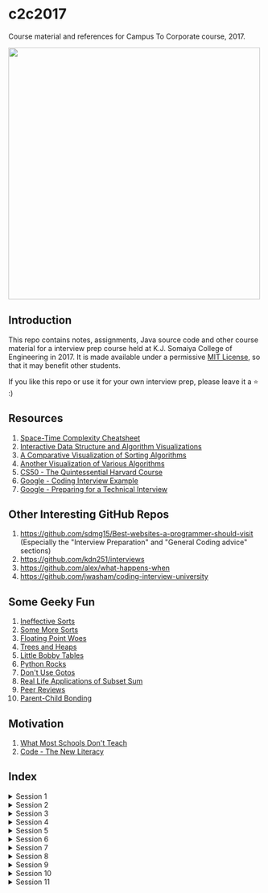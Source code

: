 # c2c2017

Course material and references for Campus To Corporate course, 2017.

<img src="https://github.com/havanagrawal/c2c2017/blob/master/RubberDucks.jpg" width="500" height="500"></a>

## Introduction

This repo contains notes, assignments, Java source code and other course material for a interview prep course held at K.J. Somaiya College of Engineering in 2017. It is made available under a permissive [MIT License](./LICENSE), so that it may benefit other students.

If you like this repo or use it for your own interview prep, please leave it a :star: :)

## Resources

1. [Space-Time Complexity Cheatsheet](http://bigocheatsheet.com/)
2. [Interactive Data Structure and Algorithm Visualizations](https://visualgo.net/en)
3. [A Comparative Visualization of Sorting Algorithms](https://www.toptal.com/developers/sorting-algorithms/)
4. [Another Visualization of Various Algorithms](http://algo-visualizer.jasonpark.me)
5. [CS50 - The Quintessential Harvard Course](https://www.youtube.com/user/cs50tv)
6. [Google - Coding Interview Example](https://www.youtube.com/watch?v=XKu_SEDAykw)
7. [Google - Preparing for a Technical Interview](https://www.youtube.com/watch?v=ko-KkSmp-Lk)

## Other Interesting GitHub Repos

1. https://github.com/sdmg15/Best-websites-a-programmer-should-visit (Especially the "Interview Preparation" and "General Coding advice" sections)
2. https://github.com/kdn251/interviews
3. https://github.com/alex/what-happens-when
4. https://github.com/jwasham/coding-interview-university

## Some Geeky Fun

1. [Ineffective Sorts](https://xkcd.com/1185/)
2. [Some More Sorts](https://threepanel.com/t/cube-drone/18/159)
3. [Floating Point Woes](http://www.smbc-comics.com/?id=2999)
4. [Trees and Heaps](https://xkcd.com/835/)
5. [Little Bobby Tables](https://xkcd.com/327/)
6. [Python Rocks](https://xkcd.com/353/)
7. [Don't Use Gotos](https://xkcd.com/292/)
8. [Real Life Applications of Subset Sum](https://xkcd.com/287/)
9. [Peer Reviews](https://xkcd.com/1513/)
10. [Parent-Child Bonding](https://xkcd.com/1188/)

## Motivation

1. [What Most Schools Don't Teach](https://www.youtube.com/watch?v=nKIu9yen5nc)
2. [Code - The New Literacy](https://www.youtube.com/watch?v=MwLXrN0Yguk)

## Index

<details>
<summary>Session 1</summary>
    
1. [Session 1](Session01)
    1. [Intro to Java](Session01#intro)
        1. [What is Java](Session01#what-is-java)
        2. [Flavors of Java](Session01#flavors)
        3. [Compilation of a Java file](Session01#compilation)
        4. [Naming Conventions](Session01#conventions)
        5. [Hello, World](Session01#hello)
        6. [Primitive Data Types](Session01#primitives)
    2. [Some Real Coding](Session01#some-real-coding)
        1. [Conditionals](Session01#conditionals)
        2. [Conditionals practice](Session01#conditionals-practice)
        3. [Loops](Session01#loops)
        4. [Loop practice](Session01#loop-practice)
    3. [Assignments](Session01#assignments)
        1. [HackerRank](Session01#hackerrank)
        2. [Miscellaneous](Session01#miscellaneous)
</details>

<details>
<summary>Session 2</summary>
    
1. [Session 2](Session02)
    1. [Revision](Session02#revision)
    2. [Arrays](Session02#arrays)
        1. [Declaration, Intialization and Use](Session02#array-intro)
        2. [Iteration](Session02#array-iteration)
        3. [Array Practice](Session02#array-practice)
    2. [Functions](Session02#functions)
        1. [Basic Syntax](Session02#function-syntax)
        2. [Recursion](Session02#function-recursion)
    3. [Memoization](Session02#memoization)
    4. [VarArgs](Session02#varargs)
    5. [2D Arrays](Session02#2d-arrays)
    6. [Assignments](Session02#assignments)
    	1. [HackerRank](Session02#hackerrank)
    	2. [Miscellaneous](Session02#miscellaneous)
    7. [Test](Session02#test)
    
</details>

<details>
<summary>Session 3</summary>

1. [Session 3](Session03)
    1. [Function Overloading](Session03#function-overload)
    2. [Classes](Session03#classes)
        1. [Constructors](Session03#class-constructor)
        2. [Instance Variables](Session03#class-instance-var)
        3. [Instance Methods](Session03#class-instance-method)
    	4. [Static Methods and Instances](Session03#class-static)
    	5. [Practice](Session03#class-practice)
    	6. [The final modifier](Session03#class-final)
    2. [The String class](Session03#string)
    3. [Assignments](Session03#assignments)
        1. [HackerRank](Session03#hackerrank)
        2. [Miscellaneous](Session03#miscellaneous)
    4. [Test](Session03#test)
    
</details>

<details>
<summary>Session 4</summary>    
    
1. [Session 4](Session04)
    1. [Revision](Session04#session3-revise)
    2. [Initializer Blocks](Session04#initializer)
        1. [Instance Initializer Block](Session04#instance-initializer)
        2. [Static Initializer Block](Session04#static-initializer)
    3. [Call Stack](Session04#call-stack)
    4. [Object Heap](Session04#object-heap)
    5. [Some Traps and Pitfalls](Session04#traps)
    6. [Recursion And Memoization Practice](Session04#recursion)
    7. [BufferedReader - The Faster Way Of Accepting Input](Session04#buffered-reader)
    8. [Sorting - A High Level Perspective](Session04#sorting)
    9. [Assignments](Session04#assignments)
        1. [HackerRank](Session04#hackerrank)
        2. [Miscellaneous](Session04#miscellaneous)
    10. [Test](Session04#test)
    
</details>

<details>
<summary>Session 5</summary>    
    
1. [Session 5](Session05)
    1. [Call By Value / Call By Copy Of Reference](Session05#parameter-passing)
    2. [The `this` keyword](Session05#this-keyword)
    3. [Inheritance](Session05#inheritance)
        1. [Inheritance Models](Session05#inheritance-models)
        2. [Access Modifiers](Session05#access-modifiers)
    	3. [The `extends` keyword](Session05#extends-keyword)
    	4. [The Point Example](Session05#point-example)
    4. [Overriding](Session05#overriding)
    5. [Abstract Data Structures - an Overview](Session05#ads)
    6. [Assignments](Session05#assignments)
        1. [HackerRank](Session05#hackerrank)
        2. [Miscellaneous](Session05#miscellaneous)
    7. [Test](Session05#test)
    
</details>

<details>
<summary>Session 6</summary>    
    
1. [Session 6](Session06)
    1. [RapidFire Revision](Session06#rapid-revision)
    2. [The `final` modifier (again)](Session06#final-modifier)
    3. [The `this` keyword (again)](Session06#this-keyword)
    4. [The `super` keyword (again)](Session06#super-keyword)
    5. [Abstract Classes](Session06#abstract-classes)
    6. [Interfaces](Session06#interfaces)
    7. [Dynamic Method Dispatch](Session06#dynamic-method-dispatch)
    8. [Order of Instance Variable Initialization](Session06#instance-initialization-order)
    6. [Assignments](Session06#assignments)
        1. [HackerRank](Session06#hackerrank)
        2. [Miscellaneous](Session06#miscellaneous)
        
</details>

<details>
<summary>Session 7</summary>        
        
1. [Session 7](Session07)
    1. [Linked Lists](Session07#linked-list)
    2. [Sorting](Session07#sorting)
    3. [Assignments](Session07#assignments)
        1. [HackerRank](Session07#hackerrank)
        2. [Miscellaneous](Session07#miscellaneous)
        
</details>

<details>
<summary>Session 8</summary>        
        
1. [Session 8](Session08)
    1. [The Collections Framework - Part I](Session08#cfw)
        1. [The Collection Hierarchy](Session08#hierarchy)
        2. [Lists, Queues and Sets](Session08#list-queue-set)
        3. [Problems](Session08#cfwproblems)
    2. [Trees](Session08#trees)
        1. [Binary Trees](Session08#binary-trees)
        2. [Binary Search Trees](Session08#bst)
    3. [Assignments](Session08#assignments)
        1. [HackerRank](Session08#hackerrank)
        2. [Miscellaneous](Session08#miscellaneous)
        
</details>

<details>
<summary>Session 9</summary>        
        
1. [Session 9](Session09)
    1. [The Object Class, `equals` and `hashCode`](Session09#object)
    2. [The Collections Framework - Part II](Session09#cfw)
        1. [Maps!](Session09#maps)
        2. [Problems](Session09#cfwproblems)
    3. [Graphs](Session09#graphs)
        1. [Applications](Session09#applications)
        2. [Classification](Session09#classification)
        3. [Representation](Session09#representation)
        4. [Terminology](Session09#terminology)
        5. [Traversals and Algorithms](Session09#traversals)
        6. [Problems](Session09#problems)
        7. [An Extensive List of Graph Topics](Session09#gfg-graphs)
    4. [Assignments](Session09#assignments)
        1. [HackerRank](Session09#hackerrank)
        2. [Miscellaneous](Session09#miscellaneous)
        
</details>

<details>
<summary>Session 10</summary>        
        
1. [Session 10](Session10)
    1. [Exception Handling](Session10#exceptions)
        1. [The Exception Hierarchy](Session10#hierarchy)
        2. [Checked and Unchecked Exceptions](Session10#checked-unchecked)
        3. [`throw` and `throws`](Session10#throw-throws)
        4. [try-catch-finally](Session10#tcf)
        5. [Variants of try-catch-finally](Session10#tcf-variants)
        6. [Call Stack propagation](Session10#propagation)
        7. [Some "Exceptional" Cases](Session10#tcf-cases)
    2. [Garbage Collection](Session10#gc)
        1. [The Garbage Collector](Session10#gc-core)
        2. [The `finalize` method](Session10#finalize)
    3. [Assignments](Session10#assignments)
        1. [HackerRank](Session10#hackerrank)
        2. [Miscellaneous](Session10#miscellaneous)
        
</details>

<details>
<summary>Session 11</summary>        
        
1. [Session 11](Session11%20-%20StuffWeLeftOut)
    1. [Data Structures and Algorithms](Session11%20-%20StuffWeLeftOut#dsa)
        1. [Heaps](Session11%20-%20StuffWeLeftOut#heaps)
        2. [Self Balancing Trees](Session11%20-%20StuffWeLeftOut#sbt)
    2. [Java](Session11%20-%20StuffWeLeftOut#java)
        1. [Enums](Session11%20-%20StuffWeLeftOut#enums)
        1. [Packages](Session11%20-%20StuffWeLeftOut#packages)
        1. [Immutable Classes](Session11%20-%20StuffWeLeftOut#immutable)
        1. [Multi-Threading](Session11%20-%20StuffWeLeftOut#threading)
        1. [Nested Classes](Session11%20-%20StuffWeLeftOut#nested-class)

</details>
